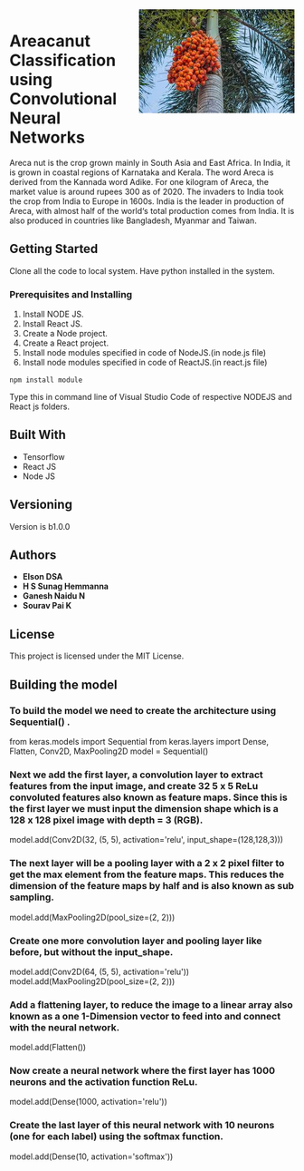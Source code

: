 <img src="download (3).jpg" align="right" />

# Areacanut Classification using Convolutional Neural Networks

Areca nut is the crop grown mainly in South Asia and East Africa. In India, it is grown in coastal regions of Karnataka and Kerala. The word Areca is derived from the Kannada word Adike. For one kilogram of Areca, the market value is around rupees 300 as of 2020. The invaders to India took the crop from India to Europe in 1600s. India is the leader in production of Areca, with almost half of the world‘s total production comes from India. It is also produced in countries like Bangladesh, Myanmar and Taiwan.

## Getting Started

Clone all the code to local system. Have python installed in the system.

### Prerequisites and Installing

1. Install NODE JS.
2. Install React JS.
3. Create a Node project.
4. Create a React project.
5. Install node modules specified in code of NodeJS.(in node.js file)
6. Install node modules specified in code of ReactJS.(in react.js file)

```
npm install module
```

Type this in command line of Visual Studio Code of respective NODEJS and React js folders.


## Built With

* Tensorflow
* React JS
* Node JS


## Versioning

Version is b1.0.0

## Authors

* **Elson DSA**
* **H S Sunag Hemmanna**
* **Ganesh Naidu N**
* **Sourav Pai K**

## License

This project is licensed under the MIT License.

## Building the model
### To build the model we need to create the architecture using Sequential() .
from keras.models import Sequential
from keras.layers import Dense, Flatten, Conv2D, MaxPooling2D
model = Sequential()
### Next we add the first layer, a convolution layer to extract features from the input image, and create 32 5 x 5 ReLu convoluted features also known as feature maps. Since this is the first layer we must input the dimension shape which is a 128 x 128 pixel image with depth = 3 (RGB).
model.add(Conv2D(32, (5, 5), activation='relu', input_shape=(128,128,3)))
### The next layer will be a pooling layer with a 2 x 2 pixel filter to get the max element from the feature maps. This reduces the dimension of the feature maps by half and is also known as sub sampling.
model.add(MaxPooling2D(pool_size=(2, 2)))
### Create one more convolution layer and pooling layer like before, but without the input_shape.
model.add(Conv2D(64, (5, 5), activation='relu'))
model.add(MaxPooling2D(pool_size=(2, 2)))
### Add a flattening layer, to reduce the image to a linear array also known as a one 1-Dimension vector to feed into and connect with the neural network.
model.add(Flatten())
### Now create a neural network where the first layer has 1000 neurons and the activation function ReLu.
model.add(Dense(1000, activation='relu'))
### Create the last layer of this neural network with 10 neurons (one for each label) using the softmax function.
model.add(Dense(10, activation='softmax'))
